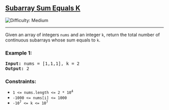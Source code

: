 ## [Subarray Sum Equals K](https://leetcode.com/problems/subarray-sum-equals-k)
![Difficulty: Medium](https://img.shields.io/badge/Difficulty-Medium-yellow)

<hr>
<p>
Given an array of integers <code>nums</code> and an integer <code>k</code>, return the total number of continuous subarrays whose sum equals to <code>k</code>.
</p>

### Example 1:
<pre>
<strong>Input:</strong> nums = [1,1,1], k = 2
<strong>Output:</strong> 2
</pre>

### Constraints:
- <code>1 &lt;= nums.length &lt;= 2 * 10<sup>4</sup></code>
- <code>-1000 &lt;= nums[i] &lt;= 1000</code>
- <code>-10<sup>7</sup> &lt;= k &lt;= 10<sup>7</sup></code>
